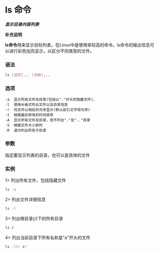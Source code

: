 # ls 命令
***显示目录内容列表***

**补充说明**

**ls命令**用来显示目标列表，在Linux中是使用率较高的命令。ls命令的输出信息可以进行彩色加亮显示，以区分不同类型的文件。

### 语法
```bash
ls [选项]... [参数]...
```
### 选项

```
-a	显示所有文件及目录(包括以"."开头的隐藏文件)、
-l	使用长格式列出文件以及目录信息
-r	将文件以相反的次序显示(默认依引文字母次序)
-t	根据最后修改的时间排序
-A	显示所有文件及目录，但不列出"."及".."目录
-S	根据文件大小排列
-R	递归列出所有子目录
```

### 参数
指定要显示列表的目录，也可以是具体的文件
### 实例
1> 列出所有文件，包括隐藏文件
```bash
ls -a
```

2> 列出文件详细信息
```bash
ls -l
```

3> 列出根目录(/)下的所有目录
```bash
ls /
```
4> 列出当前目录下所有名称是"a"开头的文件
```bash
ls -ltr s*
```

